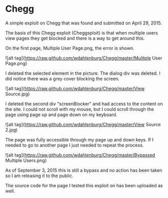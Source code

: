 # Chegg
A simple exploit on Chegg that was found and submitted on April 29, 2015.

The basis of this Chegg exploit (Cheggsploit) is that when multiple users view pages they get blocked and there is a way to get around this.

On the first page, Multiple User Page.png, the error is shown.

![alt tag](https://raw.github.com/wdahlenburg/Chegg/master/Mulitple User Page.png)

I deleted the selected element in the picture. The dialog div was deleted. I did notice there was a grey cover blocking the screen.

![alt tag](https://raw.github.com/wdahlenburg/Chegg/master/View Source.jpg)

I deleted the second div "screenBlocker" and had access to the content on the site. I could not scroll with my mouse, but I could scroll through the page using page up and page down on my keyboard.

![alt tag](https://raw.github.com/wdahlenburg/Chegg/master/View Source 2.jpg)

The page was fully accessible through my page up and down keys. If I needed to go to another page I just needed to repeat the process.

![alt tag](https://raw.github.com/wdahlenburg/Chegg/master/Bypassed Multiple Users.png)

As of September 3, 2015 this is still a bypass and no action has been taken so I am releasing it to the public.

The source code for the page I tested this exploit on has been uploaded as well. 
